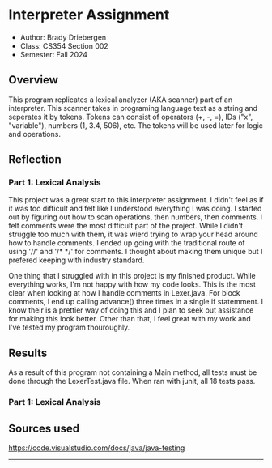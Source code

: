 # Interpreter Assignment

* Author: Brady Driebergen
* Class: CS354 Section 002
* Semester: Fall 2024

## Overview

This program replicates a lexical analyzer (AKA scanner) part of an interpreter. This 
scanner takes in programing language text as a string and seperates it by tokens. Tokens
can consist of operators (+, -, =), IDs ("x", "variable"), numbers (1, 3.4, 506), etc.
The tokens will be used later for logic and operations.

## Reflection

### Part 1: Lexical Analysis

This project was a great start to this interpreter assignment. I didn't feel as if it
was too difficult and felt like I understood everything I was doing. I started out by
figuring out how to scan operations, then numbers, then comments. I felt comments were
the most difficult part of the project. While I didn't struggle too much with them, it
was wierd trying to wrap your head around how to handle comments. I ended up going with
the traditional route of using '//' and '/* */' for comments. I thought about making
them unique but I prefered keeping with industry standard.

One thing that I struggled with in this project is my finished product. While everything
works, I'm not happy with how my code looks. This is the most clear when looking at how
I handle comments in Lexer.java. For block comments, I end up calling advance() three times
in a single if statemment. I know their is a prettier way of doing this and I plan to seek
out assistance for making this look better. Other than that, I feel great with my work and 
I've tested my program thouroughly.

## Results

As a result of this program not containing a Main method, all tests must be done through the
LexerTest.java file. When ran with junit, all 18 tests pass.

### Part 1: Lexical Analysis

## Sources used

https://code.visualstudio.com/docs/java/java-testing

----------